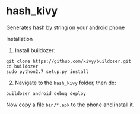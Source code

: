 # hash_kivy
Generates hash by string on your android phone

Installation

1) Install buildozer:

```
git clone https://github.com/kivy/buildozer.git
cd buildozer
sudo python2.7 setup.py install
```
2) Navigate to the `hash_kivy` folder, then do:
```
buildozer android debug deploy
```

Now copy a file `bin/*.apk` to the phone and install it.
